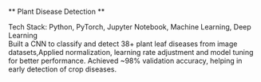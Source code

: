 **  Plant Disease Detection  **                                                                                                         

Tech Stack: Python, PyTorch, Jupyter Notebook, Machine Learning, Deep Learning           
Built a CNN to classify and detect 38+ plant leaf diseases from image datasets,Applied normalization, learning rate adjustment and model tuning for better performance. 
Achieved ~98% validation accuracy, helping in early detection of crop diseases. 

